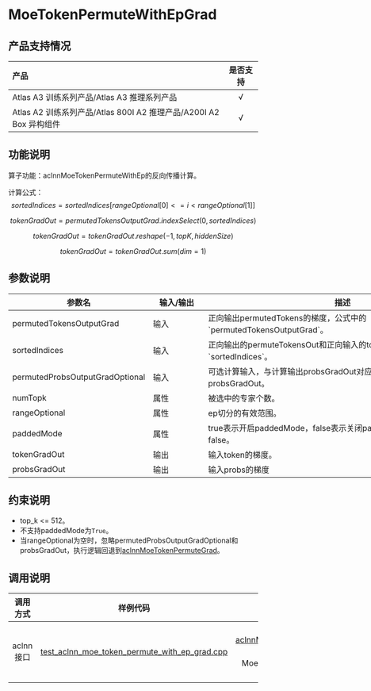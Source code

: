 # MoeTokenPermuteWithEpGrad

## 产品支持情况

| 产品                                                         | 是否支持 |
| :----------------------------------------------------------- | :------: |
| <term>Atlas A3 训练系列产品/Atlas A3 推理系列产品</term>     |    √     |
| <term>Atlas A2 训练系列产品/Atlas 800I A2 推理产品/A200I A2 Box 异构组件</term> |    √     |

## 功能说明

算子功能：aclnnMoeTokenPermuteWithEp的反向传播计算。

计算公式：
  $$
  sortedIndices = sortedIndices[rangeOptional[0]<=i<rangeOptional[1]]
  $$

  $$
  tokenGradOut = permutedTokensOutputGrad.indexSelect(0, sortedIndices)
  $$

  $$
  tokenGradOut = tokenGradOut.reshape(-1, topK, hiddenSize)
  $$

  $$
  tokenGradOut = tokenGradOut.sum(dim = 1)
  $$

## 参数说明

<table style="undefined;table-layout: fixed; width: 1576px"> <colgroup>
 <col style="width: 170px">
 <col style="width: 170px">
 <col style="width: 800px">
 <col style="width: 800px">
 <col style="width: 200px">
 </colgroup>
 <thead>
  <tr>
   <th>参数名</th>
   <th>输入/输出</th>
   <th>描述</th>
   <th>数据类型</th>
   <th>数据格式</th>
  </tr></thead>
 <tbody>
  <tr>
   <td>permutedTokensOutputGrad</td>
   <td>输入</td>
   <td>正向输出permutedTokens的梯度，公式中的`permutedTokensOutputGrad`。</td>
   <td>BFLOAT16、FLOAT16、FLOAT32</td>
   <td>ND</td>
  </tr>
  <tr>
   <td>sortedIndices</td>
   <td>输入</td>
   <td>正向输出的permuteTokensOut和正向输入的tokens的映射关系，公式中的`sortedIndices`。</td>
   <td>INT32</td>
   <td>ND</td>
  </tr>
  <tr>
   <td>permutedProbsOutputGradOptional</td>
   <td>输入</td>
   <td>可选计算输入，与计算输出probsGradOut对应，传入空则不输出probsGradOut。</td>
   <td>BFLOAT16、FLOAT16、FLOAT32</td>
   <td>ND</td>
  </tr>
  <tr>
   <td>numTopk</td>
   <td>属性</td>
   <td>被选中的专家个数。</td>
   <td>INT64</td>
   <td>-</td>
  </tr>
  <tr>
   <td>rangeOptional</td>
   <td>属性</td>
   <td>ep切分的有效范围。</td>
   <td>aclIntArray</td>
   <td>-</td>
  </tr>
  <tr>
   <td>paddedMode</td>
   <td>属性</td>
   <td>true表示开启paddedMode，false表示关闭paddedMode，目前仅支持false。</td>
   <td>BOOL</td>
   <td>-</td>
  </tr>
  <tr>
   <td>tokenGradOut</td>
   <td>输出</td>
   <td>输入token的梯度。</td>
   <td>BFLOAT16、FLOAT16、FLOAT32</td>
   <td>ND</td>
  </tr>
  <tr>
   <td>probsGradOut</td>
   <td>输出</td>
   <td>输入probs的梯度</td>
   <td>FLOAT、FLOAT16、BFLOAT16</td>
   <td>ND</td>
  </tr>
 </tbody></table>



## 约束说明

 - top_k <= 512。
 - 不支持paddedMode为`True`。
 - 当rangeOptional为空时，忽略permutedProbsOutputGradOptional和probsGradOut，执行逻辑回退到[aclnnMoeTokenPermuteGrad](../moe_token_permute_grad/docs/aclnnMoeTokenPermuteGrad.md)。

## 调用说明

| 调用方式  | 样例代码                                  | 说明                                                     |
| :--------: | :----------------------------------------: | :-------------------------------------------------------: |
| aclnn接口 | [test_aclnn_moe_token_permute_with_ep_grad.cpp](examples/test_aclnn_moe_token_permute_with_ep_grad.cpp) | 通过[aclnnMoeTokenPermuteWithEpGrad](docs/aclnnMoeTokenPermuteWithEpGrad.md)接口方式调用MoeTokenPermuteWithEpGrad算子。 |

